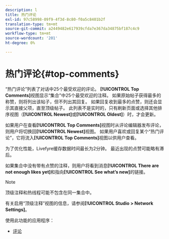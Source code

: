```yaml
---
description: l
title: 热门评论
exl-id: 97c58998-09f9-4f3d-8c80-f0a5c8401b2f
translation-type: tm+mt
source-git-commit: a2449482e617939cfda7e367da34875bf187c4c9
workflow-type: tm+mt
source-wordcount: '201'
ht-degree: 0%

---
```


# 热门评论{#top-comments}

“热门评论”列表了对话中25个最受欢迎的评论。 **[!UICONTROL Top Comments]**&#x200B;视图显示“集合”中25个最受欢迎的注释。 如果原始帖子获得最多的称赞，则将列出该帖子，但不列出其回复。 如果回复收到最多的点赞，则还会显示其直接父项，直至顶级帖子。 此列表不是实时的，只有刷新页面或选择其他排序视图（**[!UICONTROL Newest]**&#x200B;或&#x200B;**[!UICONTROL Oldest]**）时，才会更新。

如果用户在查看&#x200B;**[!UICONTROL Top Comments]**&#x200B;视图时从评论编辑器发布评论，则用户将切换回&#x200B;**[!UICONTROL Newest]**&#x200B;视图。 如果用户喜欢或回复某个“热门评论”，它将流入&#x200B;**[!UICONTROL Top Comments]**&#x200B;视图以供用户查看。

为了优化性能，Livefyre缓存数据时间最长为2分钟。 最近出现的点赞可能略有滞后。

如果集合中没有带有点赞的注释，则用户将看到消息&#x200B;**[!UICONTROL There are not enough likes yet]**&#x200B;和指向&#x200B;**[!UICONTROL See what’s new]**&#x200B;的链接。

>[!NOTE]
>
>顶级注释和热线程可能不包含在同一集合中。

有关启用“顶级注释”视图的信息，请参阅&#x200B;**[!UICONTROL Studio > Network Settings]**。

使用此功能的应用程序：

* [评论](/help/using/c-about-apps/c-comments/c-comments.md)
